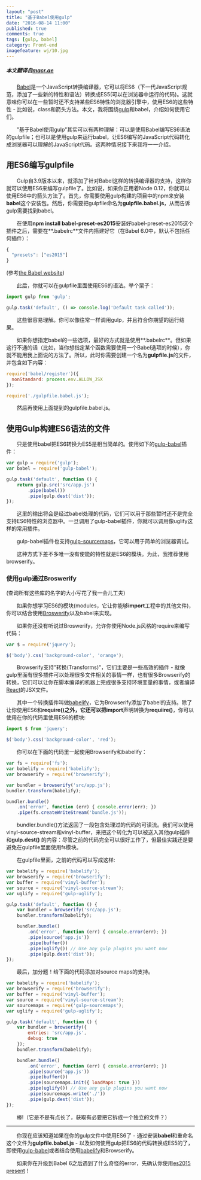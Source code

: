 ```yaml
---
layout: "post"
title: "基于Babel使用gulp"
date: "2016-08-14 11:00"
published: true
comments: true
tags: [gulp, babel]
category: Front-end
imagefeature: wj/10.jpg
---
```

##### 本文翻译自[macr.ae](http://macr.ae/article/gulp-and-babel.html)
&emsp;&emsp;[Babel](http://babeljs.io/)是一个JavaScript转换编译器，它可以将ES6（下一代JavaScript规范，添加了一些新的特性和语法）转换成ES5(可以在浏览器中运行的代码)。这就意味你可以在一些暂时还不支持某些ES6特性的浏览器引擎中，使用ES6的这些特性 - 比如说，class和箭头方法。本文，我将围绕[gulp](http://www.gulpjs.com.cn/)和babel，介绍如何使用它们。

&emsp;&emsp;"基于Babel使用gulp"其实可以有两种理解：可以是使用Babel编写ES6语法的gulpfile；也可以是使用gulp来运行babel，让ES6编写的JavaScript代码转化成浏览器可以理解的JavaScript代码。这两种情况接下来我将一一介绍。

<!--more-->

## 用ES6编写gulpfile
&emsp;&emsp;Gulp自3.9版本以来，就添加了针对Babel这样的转换编译器的支持，这样你就可以使用ES6来编写gulpfile了。比如说，如果你正用着Node 0.12，你就可以使用ES6中的箭头方法了。首先，你需要使用gulp构建的项目中的npm来安装**babel**这个安装包。然后，你需要把gulpfile命名为**gulpfile.babel.js**，从而告诉gulp需要找到babel。

&emsp;&emsp;在使用**npm install babel-preset-es2015**安装好babel-preset-es2015这个插件之后，需要在**.babelrc**文件内搭建好它（在Babel 6.0中，默认不包括任何插件）：

```js
{
  "presets": ["es2015"]
}
```
(参考[the Babel website](https://babeljs.io/docs/plugins/preset-es2015/))

&emsp;&emsp;此后，你就可以在gulpfile里面使用ES6的语法。举个栗子：

```js
import gulp from 'gulp';

gulp.task('default', () => console.log('Default task called'));
```
&emsp;&emsp;这些很容易理解。你可以像往常一样调用gulp，并且符合你期望的运行结果。

&emsp;&emsp;如果你想指定babel的一些选项，最好的方式就是使用**.babelrc**。但如果这行不通的话（比如，当你想指定某个函数需要使用一个Babel选项的时候），你就不能用我上面说的方法了。所以，此时你需要创建一个名为**gulpfile.js**的文件，并包含如下内容：

```js
require('babel/register')({
  nonStandard: process.env.ALLOW_JSX
});

require('./gulpfile.babel.js');
```
&emsp;&emsp;然后再使用上面提到的gulpfile.babel.js。

## 使用Gulp构建ES6语法的文件
&emsp;&emsp;只是使用babel把ES6转换为ES5是相当简单的。使用如下的[gulp-babel](https://www.npmjs.com/package/gulp-babel)插件：

```js
var gulp = require('gulp');
var babel = require('gulp-babel');

gulp.task('default', function () {
    return gulp.src('src/app.js')
        .pipe(babel())
        .pipe(gulp.dest('dist'));
});
```

&emsp;&emsp;这里的输出将会是经过babel处理的代码，它们可以用于那些暂时还不是完全支持ES6特性的浏览器中。一旦调用了gulp-babel插件，你就可以调用像uglify这样的常用插件。

&emsp;&emsp;gulp-babel插件也支持[gulp-sourcemaps](https://www.npmjs.com/package/gulp-sourcemaps)，它可以用于简单的浏览器调试。

&emsp;&emsp;这种方式下差不多唯一没有使能的特性就是ES6的模块。为此，我推荐使用browserify。

### 使用gulp通过Broswerify
(查询所有这些库的名字的大小写花了我一会儿工夫)

&emsp;&emsp;如果你想学习ES6的模块(modules，它让你能够**import**工程中的其他文件)，你可以结合使用[Broswerify](http://browserify.org/)以及babel来实现。

&emsp;&emsp;如果你还没有听说过Broswerify，允许你使用Node.js风格的require来编写代码：

```js
var $ = require('jquery');

$('body').css('background-color', 'orange');
```

&emsp;&emsp;Browserify支持"转换(Transforms)"，它们主要是一些高效的插件 - 就像gulp里面有很多插件可以处理很多文件相关的事情一样，也有很多Browserify的转换，它们可以让你在脚本编译的机器上完成很多支持环境变量的事情，或者编译[React](https://facebook.github.io/react/)的JSX文件。

&emsp;&emsp;其中一个转换插件叫做[babelify](https://github.com/babel/babelify)，它为Browserify添加了babel的支持。除了让你使用ES6和**require()**之外，它还可以把**import**声明转换为**requiire()**，你可以使用在你的代码里使用ES6的模块:

```js
import $ from 'jquery';

$('body').css('background-color', 'red');
```

&emsp;&emsp;你可以在下面的代码里一起使用Browserify和babelify：

```js
var fs = require('fs');
var babelify = require('babelify');
var browserify = require('browserify');

var bundler = browserify('src/app.js');
bundler.transform(babelify);

bundler.bundle()
    .on('error', function (err) { console.error(err); })
    .pipe(fs.createWriteStream('bundle.js'));
```

&emsp;&emsp;bundler.bundle()方法返回了一段包含处理过的代码的可读流。我们可以使用vinyl-source-stream和vinyl-buffer，来把这个转化为可以被送入其他gulp插件和**gulp.dest()** 的内容：尽管之前的代码完全可以很好工作了，但最佳实践还是要避免在gulpfile里面使用fs模块。

&emsp;&emsp;在gulpfile里面，之前的代码可以写成这样:

```js
var babelify = require('babelify');
var browserify = require('browserify');
var buffer = require('vinyl-buffer');
var source = require('vinyl-source-stream');
var uglify = require('gulp-uglify');

gulp.task('default', function () {
    var bundler = browserify('src/app.js');
    bundler.transform(babelify);

    bundler.bundle()
        .on('error', function (err) { console.error(err); })
        .pipe(source('app.js'))
        .pipe(buffer())
        .pipe(uglify()) // Use any gulp plugins you want now
        .pipe(gulp.dest('dist'));
});
```
&emsp;&emsp;最后，加分题！给下面的代码添加对source maps的支持。

```js
var babelify = require('babelify');
var browserify = require('browserify');
var buffer = require('vinyl-buffer');
var source = require('vinyl-source-stream');
var sourcemaps = require('gulp-sourcemaps');
var uglify = require('gulp-uglify');

gulp.task('default', function () {
    var bundler = browserify({
        entries: 'src/app.js',
        debug: true
    });
    bundler.transform(babelify);

    bundler.bundle()
        .on('error', function (err) { console.error(err); })
        .pipe(source('app.js'))
        .pipe(buffer())
        .pipe(sourcemaps.init({ loadMaps: true }))
        .pipe(uglify()) // Use any gulp plugins you want now
        .pipe(sourcemaps.write('./'))
        .pipe(gulp.dest('dist'));
});
```

&emsp;&emsp;棒!（它是不是有点长了，获取有必要把它拆成一个独立的文件？）

---

&emsp;&emsp;你现在应该知道如果在你的gulp文件中使用ES6了 - 通过安装**babel**和重命名这个文件为**gulpfile.babel.js** - 以及如何使用gulp把ES6的代码转换成ES5的了，即使用[gulp-babel](https://www.npmjs.com/package/gulp-babel)或者结合使用[babelify](https://www.npmjs.com/package/gulp-babel)和Browserify。

&emsp;&emsp;如果你在升级到Babel 6之后遇到了什么奇怪的error，先确认你使用[es2015 present](https://babeljs.io/docs/plugins/preset-es2015/)！
